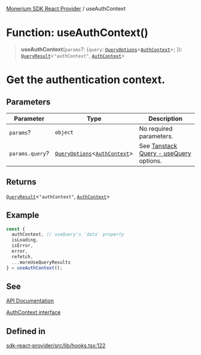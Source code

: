 [Monerium SDK React Provider](../README.md) / useAuthContext

# Function: useAuthContext()

> **useAuthContext**(`params`?: \{`query`: [`QueryOptions`](../type-aliases/QueryOptions.md)\<[`AuthContext`](../interfaces/AuthContext.md)\>; \}): [`QueryResult`](../type-aliases/QueryResult.md)\<`"authContext"`, [`AuthContext`](../interfaces/AuthContext.md)\>

# Get the authentication context.

## Parameters

| Parameter       | Type                                                                                               | Description                                                                                                         |
| --------------- | -------------------------------------------------------------------------------------------------- | ------------------------------------------------------------------------------------------------------------------- |
| `params`?       | `object`                                                                                           | No required parameters.                                                                                             |
| `params.query`? | [`QueryOptions`](../type-aliases/QueryOptions.md)\<[`AuthContext`](../interfaces/AuthContext.md)\> | See [Tanstack Query - useQuery](https://tanstack.com/query/latest/docs/framework/react/reference/useQuery) options. |

## Returns

[`QueryResult`](../type-aliases/QueryResult.md)\<`"authContext"`, [`AuthContext`](../interfaces/AuthContext.md)\>

## Example

```ts
const {
  authContext, // useQuery's `data` property
  isLoading,
  isError,
  error,
  refetch,
  ...moreUseQueryResults
} = useAuthContext();
```

## See

[API Documentation](https://monerium.dev/api-docs#operation/auth-context)

[AuthContext interface](https://github.com/monerium/js-monorepo/blob/main/packages/sdk/docs/generated/interfaces/AuthContext.md)

## Defined in

[sdk-react-provider/src/lib/hooks.tsx:122](https://github.com/monerium/js-monorepo/blob/ae1055c12538e860127a655bc059162d414323b3/packages/sdk-react-provider/src/lib/hooks.tsx#L122)
